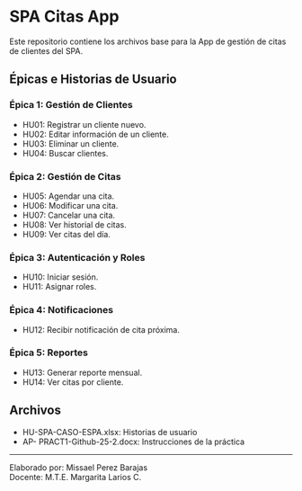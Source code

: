 # SPA Citas App
Este repositorio contiene los archivos base para la App de gestión de citas de clientes del SPA.
## Épicas e Historias de Usuario
### Épica 1: Gestión de Clientes
- HU01: Registrar un cliente nuevo.
- HU02: Editar información de un cliente.
- HU03: Eliminar un cliente.
- HU04: Buscar clientes.
### Épica 2: Gestión de Citas
- HU05: Agendar una cita.
- HU06: Modificar una cita.
- HU07: Cancelar una cita.
- HU08: Ver historial de citas.
- HU09: Ver citas del día.
### Épica 3: Autenticación y Roles
- HU10: Iniciar sesión.
- HU11: Asignar roles.
### Épica 4: Notificaciones
- HU12: Recibir notificación de cita próxima.
### Épica 5: Reportes
- HU13: Generar reporte mensual.
- HU14: Ver citas por cliente.
## Archivos
- HU-SPA-CASO-ESPA.xlsx: Historias de usuario
- AP- PRACT1-Github-25-2.docx: Instrucciones de la práctica
---
Elaborado por: Missael Perez Barajas  
Docente: M.T.E. Margarita Larios C.
